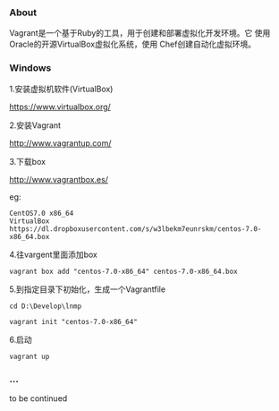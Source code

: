 ### About

Vagrant是一个基于Ruby的工具，用于创建和部署虚拟化开发环境。它 使用Oracle的开源VirtualBox虚拟化系统，使用 Chef创建自动化虚拟环境。

### Windows

1.安装虚拟机软件(VirtualBox)

https://www.virtualbox.org/

2.安装Vagrant

http://www.vagrantup.com/

3.下载box

http://www.vagrantbox.es/

eg:

```
CentOS7.0 x86_64
VirtualBox
https://dl.dropboxusercontent.com/s/w3lbekm7eunrskm/centos-7.0-x86_64.box
```

4.往vargent里面添加box

```
vagrant box add "centos-7.0-x86_64" centos-7.0-x86_64.box
```

5.到指定目录下初始化，生成一个Vagrantfile

```
cd D:\Develop\lnmp

vagrant init "centos-7.0-x86_64"
```

6.启动

```
vagrant up
```

### ...
to be continued